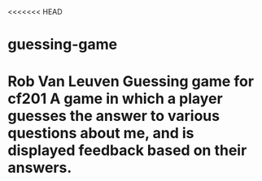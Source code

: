 <<<<<<< HEAD
# guessing-game
Rob Van Leuven
Guessing game for cf201
A game in which a player guesses the answer to various questions about me, and is displayed feedback based on their answers.
=======
